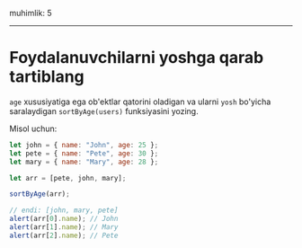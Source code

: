 muhimlik: 5

---

# Foydalanuvchilarni yoshga qarab tartiblang

`age` xususiyatiga ega ob'ektlar qatorini oladigan va ularni `yosh` bo'yicha saralaydigan `sortByAge(users)` funksiyasini yozing.

Misol uchun:

```js no-beautify
let john = { name: "John", age: 25 };
let pete = { name: "Pete", age: 30 };
let mary = { name: "Mary", age: 28 };

let arr = [pete, john, mary];

sortByAge(arr);

// endi: [john, mary, pete]
alert(arr[0].name); // John
alert(arr[1].name); // Mary
alert(arr[2].name); // Pete
```
